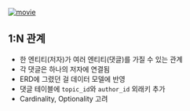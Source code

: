 <p><a href="https://www.youtube.com/watch?v=X0pby7zzfVE&amp;list=PLuHgQVnccGMDF6rHsY9qMuJMd295Yk4sa&amp;index=19&amp;ab_channel=%EC%83%9D%ED%99%9C%EC%BD%94%EB%94%A9"><img alt="movie" src="https://img.youtube.com/vi/X0pby7zzfVE/sddefault.jpg" /></a></p>
<h2 id="1n-관계">1:N 관계</h2>
<ul>
<li>한 엔티티(저자)가 여러 엔티티(댓글)를 가질 수 있는 관계</li>
<li>각 댓글은 하나의 저자에 연결됨</li>
<li>ERD에 그렸던 걸 데이터 모델에 반영</li>
<li>댓글 테이블에 <code>topic_id</code>와 <code>author_id</code> 외래키 추가</li>
<li>Cardinality, Optionality 고려</li>
</ul>